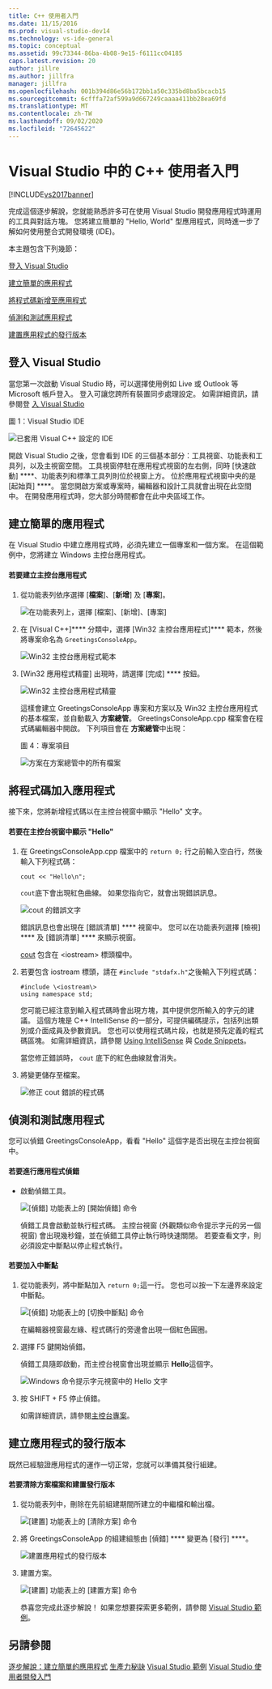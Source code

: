 ```yaml
---
title: C++ 使用者入門
ms.date: 11/15/2016
ms.prod: visual-studio-dev14
ms.technology: vs-ide-general
ms.topic: conceptual
ms.assetid: 99c73344-86ba-4b08-9e15-f6111cc04185
caps.latest.revision: 20
author: jillre
ms.author: jillfra
manager: jillfra
ms.openlocfilehash: 001b394d86e56b172bb1a50c335bd8ba5bcacb15
ms.sourcegitcommit: 6cfffa72af599a9d667249caaaa411bb28ea69fd
ms.translationtype: MT
ms.contentlocale: zh-TW
ms.lasthandoff: 09/02/2020
ms.locfileid: "72645622"
---
```

# <a name="getting-started-with-c-in-visual-studio"></a>Visual Studio 中的 C++ 使用者入門
[!INCLUDE[vs2017banner](../includes/vs2017banner.md)]

完成這個逐步解說，您就能熟悉許多可在使用 Visual Studio 開發應用程式時運用的工具與對話方塊。 您將建立簡單的 "Hello, World" 型應用程式，同時進一步了解如何使用整合式開發環境 (IDE)。

 本主題包含下列幾節：

 [登入 Visual Studio](../ide/getting-started-with-cpp-in-visual-studio.md#BKMK_Configure)

 [建立簡單的應用程式](../ide/getting-started-with-cpp-in-visual-studio.md#BKMK_CreateApp)

 [將程式碼新增至應用程式](../ide/getting-started-with-cpp-in-visual-studio.md#BKMK_AddCode)

 [偵測和測試應用程式](../ide/getting-started-with-cpp-in-visual-studio.md#BKMK_DebugTest)

 [建置應用程式的發行版本](../ide/getting-started-with-cpp-in-visual-studio.md#BKMK_BuildRelease)

## <a name="sign-in-to-visual-studio"></a><a name="BKMK_Configure"></a> 登入 Visual Studio
 當您第一次啟動 Visual Studio 時，可以選擇使用例如 Live 或 Outlook 等 Microsoft 帳戶登入。 登入可讓您跨所有裝置同步處理設定。 如需詳細資訊，請參閱登 [入 Visual Studio](../ide/signing-in-to-visual-studio.md)

 圖 1：Visual Studio IDE

 ![已套用 Visual C&#43;&#43; 設定的 IDE](../ide/media/c-ide-defaultenvironmentlayout.png "C + + IDE_DefaultEnvironmentLayout")

 開啟 Visual Studio 之後，您會看到 IDE 的三個基本部分：工具視窗、功能表和工具列，以及主視窗空間。 工具視窗停駐在應用程式視窗的左右側，同時 [快速啟動] ****、功能表列和標準工具列則位於視窗上方。 位於應用程式視窗中央的是 [起始頁] ****。 當您開啟方案或專案時，編輯器和設計工具就會出現在此空間中。 在開發應用程式時，您大部分時間都會在此中央區域工作。

## <a name="create-a-simple-application"></a><a name="BKMK_CreateApp"></a> 建立簡單的應用程式
 在 Visual Studio 中建立應用程式時，必須先建立一個專案和一個方案。 在這個範例中，您將建立 Windows 主控台應用程式。

#### <a name="to-create-a-console-app"></a>若要建立主控台應用程式

1. 從功能表列依序選擇 [**檔案**]、[**新增**] 及 [**專案**]。

    ![在功能表列上，選擇 [檔案]、[新增]、[專案]](../ide/media/exploreide-filenewproject.png "Toolsoptionsmenu-FileNewProject")

2. 在 [Visual C++]**** 分類中，選擇 [Win32 主控台應用程式]**** 範本，然後將專案命名為 `GreetingsConsoleApp`。

    ![Win32 主控台應用程式範本](../ide/media/c-ide-newprojectdlg.png "C + + IDE_NewProjectDlg")

3. [Win32 應用程式精靈] 出現時，請選擇 [完成] **** 按鈕。

    ![Win32 主控台應用程式精靈](../ide/media/c-ide-win32consoleappwizard.png "C + + IDE_Win32ConsoleAppWizard")

   這樣會建立 GreetingsConsoleApp 專案和方案以及 Win32 主控台應用程式的基本檔案，並自動載入 **方案總管**。 GreetingsConsoleApp.cpp 檔案會在程式碼編輯器中開啟。 下列項目會在 **方案總管**中出現：

   圖 4：專案項目

   ![方案在方案總管中的所有檔案](../ide/media/c-ide-solutioncontents.png "C + + IDE_SolutionContents")

## <a name="add-code-to-the-application"></a><a name="BKMK_AddCode"></a> 將程式碼加入應用程式
 接下來，您將新增程式碼以在主控台視窗中顯示 "Hello" 文字。

#### <a name="to-display-hello-in-the-console-window"></a>若要在主控台視窗中顯示 "Hello"

1. 在 GreetingsConsoleApp.cpp 檔案中的 `return 0;` 行之前輸入空白行，然後輸入下列程式碼：

    ```
    cout << "Hello\n";
    ```

     `cout`底下會出現紅色曲線。 如果您指向它，就會出現錯誤訊息。

     ![cout 的錯誤文字](../ide/media/c-ide-couterror.png "C + + IDE_CoutError")

     錯誤訊息也會出現在 [錯誤清單] **** 視窗中。 您可以在功能表列選擇 [檢視] **** 及 [錯誤清單] **** 來顯示視窗。

     [cout](https://msdn.microsoft.com/library/d87db6c3-e4e1-4d09-9ec5-458f55018257) 包含在 \<iostream\> 標頭檔中。

2. 若要包含 iostream 標頭，請在 `#include "stdafx.h"`之後輸入下列程式碼：

    ```
    #include \<iostream\>
    using namespace std;
    ```

     您可能已經注意到輸入程式碼時會出現方塊，其中提供您所輸入的字元的建議。 這個方塊是 C++ IntelliSense 的一部分，可提供編碼提示，包括列出類別或介面成員及參數資訊。 您也可以使用程式碼片段，也就是預先定義的程式碼區塊。 如需詳細資訊，請參閱 [Using IntelliSense](../ide/using-intellisense.md) 與 [Code Snippets](../ide/code-snippets.md)。

     當您修正錯誤時， `cout` 底下的紅色曲線就會消失。

3. 將變更儲存至檔案。

     ![修正 cout 錯誤的程式碼](../ide/media/c-ide-coutfix.png "C + + IDE_CoutFix")

## <a name="debug-and-test-the-application"></a><a name="BKMK_DebugTest"></a> 偵測和測試應用程式
 您可以偵錯 GreetingsConsoleApp，看看 "Hello" 這個字是否出現在主控台視窗中。

#### <a name="to-debug-the-application"></a>若要進行應用程式偵錯

- 啟動偵錯工具。

     ![[偵錯] 功能表上的 [開始偵錯] 命令](../ide/media/exploreide-startdebugging.png "Toolsoptionsmenu-StartDebugging")

     偵錯工具會啟動並執行程式碼。 主控台視窗 (外觀類似命令提示字元的另一個視窗) 會出現幾秒鐘，並在偵錯工具停止執行時快速關閉。 若要查看文字，則必須設定中斷點以停止程式執行。

#### <a name="to-add-a-breakpoint"></a>若要加入中斷點

1. 從功能表列，將中斷點加入 `return 0;`這一行。 您也可以按一下左邊界來設定中斷點。

    ![[偵錯] 功能表上的 [切換中斷點] 命令](../ide/media/exploreide-togglebreakpoint.png "Toolsoptionsmenu-ToggleBreakpoint")

    在編輯器視窗最左緣、程式碼行的旁邊會出現一個紅色圓圈。

2. 選擇 F5 鍵開始偵錯。

    偵錯工具隨即啟動，而主控台視窗會出現並顯示 **Hello**這個字。

    ![Windows 命令提示字元視窗中的 Hello 文字](../ide/media/c-ide-hellocommandwindow.png "C + + IDE_HelloCommandWindow")

3. 按 SHIFT + F5 停止偵錯。

   如需詳細資訊，請參閱[主控台專案](../debugger/debugging-preparation-console-projects.md)。

## <a name="build-a-release-version-of-the-app"></a><a name="BKMK_BuildRelease"></a> 建立應用程式的發行版本
 既然已經驗證應用程式的運作一切正常，您就可以準備其發行組建。

#### <a name="to-clean-the-solution-files-and-build-a-release-version"></a>若要清除方案檔案和建置發行版本

1. 從功能表列中，刪除在先前組建期間所建立的中繼檔和輸出檔。

    ![[建置] 功能表上的 [清除方案] 命令](../ide/media/exploreide-cleansolution.png "Toolsoptionsmenu-CleanSolution")

2. 將 GreetingsConsoleApp 的組建組態由 [偵錯] **** 變更為 [發行] ****。

    ![建置應用程式的發行版本](../ide/media/c-ide-changingbuildtorelease.png "C + + IDE_ChangingBuildtoRelease")

3. 建置方案。

    ![[建置] 功能表上的 [建置方案] 命令](../ide/media/exploreide-buildsolution.png "Toolsoptionsmenu-Build.buildsolution")

   恭喜您完成此逐步解說！ 如果您想要探索更多範例，請參閱 [Visual Studio 範例](../ide/visual-studio-samples.md)。

## <a name="see-also"></a>另請參閱
 [逐步解說：建立簡單的應用程式](../ide/walkthrough-create-a-simple-application-with-visual-csharp-or-visual-basic.md) [生產力秘訣](../ide/productivity-tips-for-visual-studio.md) [Visual Studio 範例](../ide/visual-studio-samples.md) [Visual Studio 使用者開發入門](../ide/get-started-developing-with-visual-studio.md)
